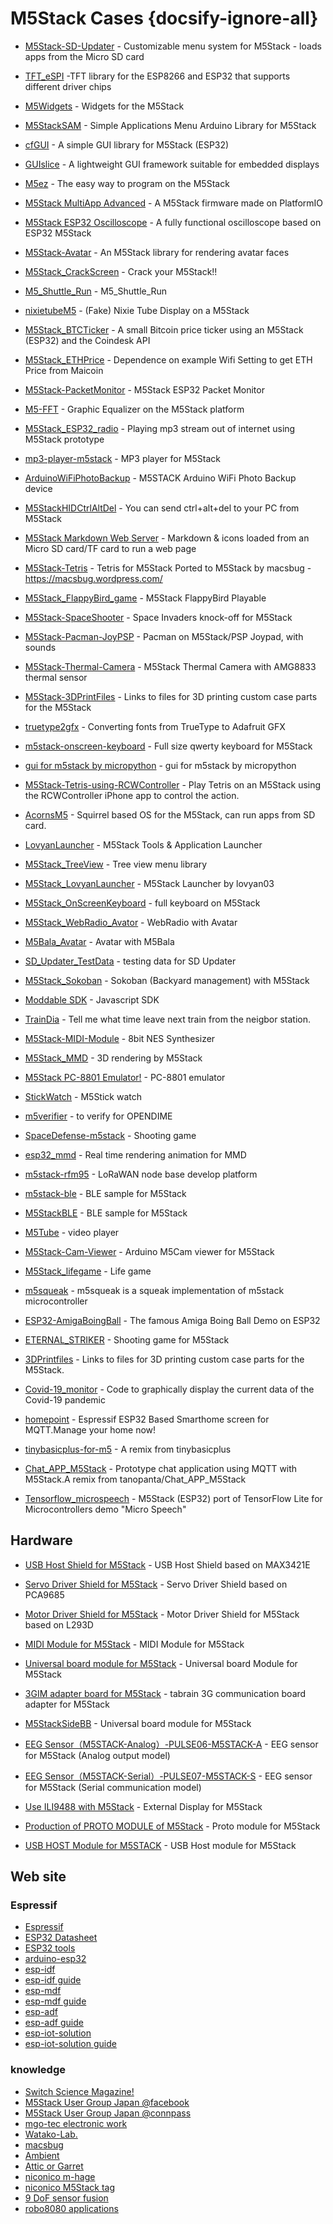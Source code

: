 # M5Stack Cases {docsify-ignore-all}

* [M5Stack-SD-Updater](https://github.com/tobozo/M5Stack-SD-Updater) - Customizable menu system for M5Stack - loads apps from the Micro SD card

* [TFT_eSPI](https://github.com/Bodmer/TFT_eSPI) -TFT library for the ESP8266 and ESP32 that supports different driver chips

* [M5Widgets](https://github.com/biblepaywallet/M5Widgets) - Widgets for the M5Stack

* [M5StackSAM](https://github.com/tomsuch/M5StackSAM) - Simple Applications Menu Arduino Library for M5Stack

* [cfGUI](https://github.com/JF002/cfGUI) - A simple GUI library for M5Stack (ESP32)

* [GUIslice](https://github.com/ImpulseAdventure/GUIslice) - A lightweight GUI framework suitable for embedded displays

* [M5ez](https://github.com/ropg/M5ez) - The easy way to program on the M5Stack

* [M5Stack MultiApp Advanced](https://github.com/botofancalin/M5Stack-MultiApp-Advanced) - A M5Stack firmware made on PlatformIO

* [M5Stack ESP32 Oscilloscope](https://github.com/botofancalin/M5Stack-ESP32-Oscilloscope) - A fully functional oscilloscope based on ESP32 M5Stack

* [M5Stack-Avatar](https://github.com/meganetaaan/m5stack-avatar) - An M5Stack library for rendering avatar faces

* [M5Stack_CrackScreen](https://github.com/nomolk/M5Stack_CrackScreen) - Crack your M5Stack!!

* [M5_Shuttle_Run](https://github.com/n0bisuke/M5_Shuttle_Run) - M5_Shuttle_Run

* [nixietubeM5](https://github.com/drayde/nixietubeM5) - (Fake) Nixie Tube Display on a M5Stack

* [M5Stack_BTCTicker](https://github.com/dankelley2/M5Stack_BTCTicker) - A small Bitcoin price ticker using an M5Stack (ESP32) and the Coindesk API

* [M5Stack_ETHPrice](https://github.com/donma/M5StackWifiSettingWithETHPrice) - Dependence on example Wifi Setting to get ETH Price from Maicoin

* [M5Stack-PacketMonitor](https://github.com/tobozo/M5Stack-PacketMonitor) - M5Stack ESP32 Packet Monitor

* [M5-FFT](https://github.com/ElectroMagus/M5-FFT) - Graphic Equalizer on the M5Stack platform

* [M5Stack_ESP32_radio](https://github.com/anton-b/M5Stack_ESP32_radio) - Playing mp3 stream out of internet using M5Stack prototype

* [mp3-player-m5stack](https://github.com/dsiberia9s/mp3-player-m5stack) - MP3 player for M5Stack

* [ArduinoWiFiPhotoBackup](https://github.com/moononournation/ArduinoWiFiPhotoBackup) - M5STACK Arduino WiFi Photo Backup device

* [M5StackHIDCtrlAltDel](https://github.com/mhama/M5StackHIDCtrlAltDel) - You can send ctrl+alt+del to your PC from M5Stack

* [M5Stack Markdown Web Server](https://github.com/m4k3r-net/M5Stack-MarkdownWebServer) - Markdown & icons loaded from an Micro SD card/TF card to run a web page

* [M5Stack-Tetris](https://github.com/PartsandCircuits/M5Stack-Tetris) - Tetris for M5Stack Ported to M5Stack by macsbug - https://macsbug.wordpress.com/

* [M5Stack_FlappyBird_game](https://github.com/pcelli85/M5Stack_FlappyBird_game) - M5Stack FlappyBird Playable

* [M5Stack-SpaceShooter](https://github.com/PartsandCircuits/M5Stack-SpaceShooter) - Space Invaders knock-off for M5Stack

* [M5Stack-Pacman-JoyPSP](https://github.com/tobozo/M5Stack-Pacman-JoyPSP) - Pacman on M5Stack/PSP Joypad, with sounds

* [M5Stack-Thermal-Camera](https://github.com/hkoffer/M5Stack-Thermal-Camera-) - M5Stack Thermal Camera with AMG8833 thermal sensor

* [M5Stack-3DPrintFiles](https://github.com/m4k3r-net/M5Stack-3DPrintFiles) - Links to files for 3D printing custom case parts for the M5Stack

* [truetype2gfx](https://github.com/ropg/truetype2gfx) - Converting fonts from TrueType to Adafruit GFX

* [m5stack-onscreen-keyboard](https://github.com/yellowelise/m5stack-onscreen-keyboard) - Full size qwerty keyboard for M5Stack

* [gui for m5stack by micropython](https://github.com/lifedebug/m5stack) - gui for m5stack by micropython

* [M5Stack-Tetris-using-RCWController](https://github.com/PartsandCircuits/M5Stack-Tetris-using-RCWController) - Play Tetris on an M5Stack using the RCWController iPhone app to control the action.

* [AcornsM5](https://github.com/EternityForest/AcornsM5) - Squirrel based OS for the M5Stack, can run apps from SD card.

* [LovyanLauncher](https://github.com/lovyan03/M5Stack_LovyanLauncher) - M5Stack Tools & Application Launcher

* [M5Stack_TreeView](https://github.com/lovyan03/M5Stack_TreeView) - Tree view menu library

* [M5Stack_LovyanLauncher](https://github.com/lovyan03/M5Stack_LovyanLauncher) - M5Stack Launcher by lovyan03

* [M5Stack_OnScreenKeyboard](https://github.com/lovyan03/M5Stack_OnScreenKeyboard) - full keyboard on M5Stack

* [M5Stack_WebRadio_Avator](https://github.com/robo8080/M5Stack_WebRadio_Avator) - WebRadio with Avatar

* [M5Bala_Avatar](https://github.com/robo8080/M5Bala_Avatar) - Avatar with M5Bala

* [SD_Updater_TestData](https://github.com/robo8080/SD_Updater_TestData) - testing data for SD Updater

* [M5Stack_Sokoban](https://github.com/robo8080/M5Stack_Sokoban) - Sokoban (Backyard management) with M5Stack

* [Moddable SDK](https://github.com/Moddable-OpenSource/moddable) - Javascript SDK

* [TrainDia](https://github.com/ktansai/TrainDia) - Tell me what time leave next train from the neigbor station.

* [M5Stack-MIDI-Module](https://github.com/necobit/M5Stack-MIDI-Module/tree/master/Arduino-IDE-Sketch/8bitNESSynth) - 8bit NES Synthesizer

* [M5Stack_MMD](https://github.com/MhageGH/M5Stack_MMD) - 3D rendering by M5Stack

* [M5Stack PC-8801 Emulator!](http://shikarunochi.matrix.jp/?p=2964) - PC-8801 emulator

* [StickWatch](https://github.com/eggfly/StickWatch) - M5Stick watch

* [m5verifier](https://github.com/opendime/m5verifier) - to verify for OPENDIME

* [SpaceDefense-m5stack](https://github.com/dsiberia9s/SpaceDefense-m5stack) - Shooting game

* [esp32_mmd](https://github.com/elect-gombe/esp32_mmd) - Real time rendering animation for MMD

* [m5stack-rfm95](https://github.com/xoseperez/m5stack-rfm95) - LoRaWAN node base develop platform

* [m5stack-ble](https://github.com/naoki-sawada/m5stack-ble) - BLE sample for M5Stack

* [M5StackBLE](https://github.com/donma/M5StackBLE) - BLE sample for M5Stack

* [M5Tube](https://github.com/tobozo/M5Tube) - video player

* [M5Stack-Cam-Viewer](https://github.com/moononournation/M5Stack-Cam-Viewer) - Arduino M5Cam viewer for M5Stack
  
* [M5Stack_lifegame](https://gist.github.com/shioken/fa2c3f5923170d86dd358b313d6ab244) - Life game

* [m5squeak](https://github.com/EiichiroIto/m5squeak) - m5squeak is a squeak implementation of m5stack microcontroller

* [ESP32-AmigaBoingBall](https://github.com/tobozo/ESP32-AmigaBoingBall) - The famous Amiga Boing Ball Demo on ESP32

* [ETERNAL_STRIKER](http://www.team-rh.com/?p=232) - Shooting game for M5Stack

* [3DPrintfiles](https://github.com/m4k3r-org/M5Stack-3DPrintFiles) - Links to files for 3D printing custom case parts for the M5Stack.

* [Covid-19_monitor](https://github.com/electricidea/M5Stack-Covid19-Monitor) - Code to graphically display the current data of the Covid-19 pandemic

* [homepoint](https://github.com/sieren/Homepoint) - Espressif ESP32 Based Smarthome screen for MQTT.Manage your home now!

* [tinybasicplus-for-m5](https://github.com/0x1abin/M5Stack_TinyBasicPlus) - A remix from tinybasicplus

* [Chat_APP_M5Stack](https://github.com/sysdl132/Chat_APP_M5Stack) - Prototype chat application using MQTT with M5Stack.A remix from tanopanta/Chat_APP_M5Stack

* [Tensorflow_microspeech](https://github.com/boochow/TFLite_Micro_MicroSpeech_M5Stack) - M5Stack (ESP32) port of TensorFlow Lite for Microcontrollers demo "Micro Speech"

## Hardware

* [USB Host Shield for M5Stack](https://thousandiy.wordpress.com/2018/06/16/usb-host-for-m5stack/) - USB Host Shield based on MAX3421E

* [Servo Driver Shield for M5Stack](https://thousandiy.wordpress.com/2018/10/20/servo-driver-shield-for-m5stack/) - Servo Driver Shield based on PCA9685

* [Motor Driver Shield for M5Stack](https://thousandiy.wordpress.com/2018/10/20/motor-driver-shield-for-m5stack/) - Motor Driver Shield for M5Stack based on L293D

* [MIDI Module for M5Stack](https://necobit.com/denshi/m5stack-midi-module/) - MIDI Module for M5Stack

* [Universal board module for M5Stack](https://windesign.work/%E8%A3%BD%E5%93%81%E4%B8%80%E8%A6%A7/%E3%83%8F%E3%83%BC%E3%83%89%E3%82%A6%E3%82%A7%E3%82%A2/m5stack%E7%94%A8%E3%83%A6%E3%83%8B%E3%83%90%E3%83%BC%E3%82%B5%E3%83%AB%E5%9F%BA%E6%9D%BF/) - Universal board Module for M5Stack

* [3GIM adapter board for M5Stack](https://www.switch-science.com/catalog/4009/) - tabrain 3G communication board adapter for M5Stack

* [M5StackSideBB](http://asukiaaa.blogspot.com/2018/11/m5stacksidebb.html) - Universal board module for M5Stack

* [EEG Sensor（M5STACK-Analog）-PULSE06-M5STACK-A](https://www.switch-science.com/catalog/5379/) - EEG sensor for M5Stack (Analog output model)

* [EEG Sensor（M5STACK-Serial）-PULSE07-M5STACK-S](https://www.switch-science.com/catalog/5380/) - EEG sensor for M5Stack (Serial communication model)

* [Use ILI9488 with M5Stack](https://macsbug.wordpress.com/2019/02/05/use-ili9488-with-m5stack/?fbclid=IwAR0DTAgtwmv-AjdZW2NheQrZByM185OqbrHLwgdG0eGcDdMbqGWuZLewctM) - External Display for M5Stack

* [Production of PROTO MODULE of M5Stack](https://macsbug.wordpress.com/2018/12/30/production-of-proto-module-of-m5stack/) - Proto module for M5Stack

* [USB HOST Module for M5STACK](https://macsbug.wordpress.com/2018/10/31/usb-host-module-for-m5stack/) - USB Host module for M5Stack

## Web site

### Espressif

* [Espressif](https://www.espressif.com/)
* [ESP32 Datasheet](https://www.espressif.com/en/support/download/overview)
* [ESP32 tools](https://www.espressif.com/en/support/download/other-tools)
* [arduino-esp32](https://github.com/espressif/arduino-esp32)
* [esp-idf](https://github.com/espressif/esp-idf)
* [esp-idf guide](https://docs.espressif.com/projects/esp-idf/en/latest/)
* [esp-mdf](https://github.com/espressif/esp-mdf)
* [esp-mdf guide](https://docs.espressif.com/projects/esp-mdf/en/latest/)
* [esp-adf](https://github.com/espressif/esp-adf)
* [esp-adf guide](https://docs.espressif.com/projects/esp-adf/en/latest/)
* [esp-iot-solution](https://github.com/espressif/esp-iot-solution)
* [esp-iot-solution guide](https://github.com/espressif/esp-iot-solution/blob/master/documents/readme_en.md)

### knowledge

* [Switch Science Magazine!](http://mag.switch-science.com/)
* [M5Stack User Group Japan @facebook](https://www.facebook.com/groups/M5Stack-User-Group-Japan-154504605228235/)
* [M5Stack User Group Japan @connpass](https://m5stack.connpass.com/)
* [mgo-tec electronic work](https://www.mgo-tec.com/)
* [Watako-Lab.](http://watako-lab.com/)
* [macsbug](https://macsbug.wordpress.com/)
* [Ambient](https://ambidata.io/tag/m5stack/)
* [Attic or Garret](http://itoi.jp/M5Stack.html?fbclid=IwAR1S45pVpY96XtrgGiszuohnuVluvN8P7_t68WtJEl_saWjBAov7mAG7jso)
* [niconico m-hage](https://www.nicovideo.jp/mylist/20341298)
* [niconico M5Stack tag](https://www.nicovideo.jp/tag/M5Stack)
* [9 DoF sensor fusion](https://github.com/kriswiner/MPU6050/wiki/Affordable-9-DoF-Sensor-Fusion)
* [robo8080 applications](https://www.youtube.com/user/robo8080z/)


<!-- <script>

    $(document).ready(function(){
        $("li").css("list-style-type","none");
        $("ul").css("padding-left","0px");
        $("li").wrap("<div class='cases-item'><h5 class='cases-title'></h5></div>");
     });
</script> -->
